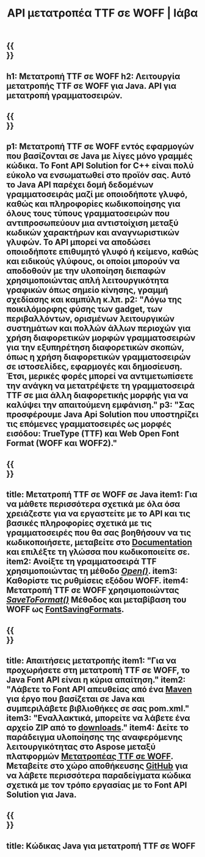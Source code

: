 ﻿---
translation: true
template: /_templates/conversion-child-java.md
title: API μετατροπέα TTF σε WOFF | Ιάβα
description: Μετατρέψτε το TTF σε WOFF χρησιμοποιώντας Java API σε Windows και Linux. Ενσωματώστε αυτήν τη λειτουργία μετατροπής εγγενών γραμματοσειρών TTF σε WOFF στη δική σας λύση.
keywords: ttf to woff java api, ttf2woff λύση java, ttf to woff java
url: /java/conversion/ttf-to-woff/
family: font
platformtag: java
feature: conversion
otherformats: WOFF2
---


{{<section banner>}}
---
h1: Μετατροπή TTF σε WOFF
h2: Λειτουργία μετατροπής TTF σε WOFF για Java. API για μετατροπή γραμματοσειρών.
---

{{<section overview>}}
---
p1: Μετατροπή TTF σε WOFF εντός εφαρμογών που βασίζονται σε Java με λίγες μόνο γραμμές κώδικα. Το Font API Solution for С++ είναι πολύ εύκολο να ενσωματωθεί στο προϊόν σας. Αυτό το Java API παρέχει δομή δεδομένων γραμματοσειράς μαζί με οποιοδήποτε γλυφό, καθώς και πληροφορίες κωδικοποίησης για όλους τους τύπους γραμματοσειρών που αντιπροσωπεύουν μια αντιστοίχιση μεταξύ κωδικών χαρακτήρων και αναγνωριστικών γλυφών. Το API μπορεί να αποδώσει οποιοδήποτε επιθυμητό γλυφό ή κείμενο, καθώς και ειδικούς γλύφους, οι οποίοι μπορούν να αποδοθούν με την υλοποίηση διεπαφών χρησιμοποιώντας απλή λειτουργικότητα γραφικών όπως σημείο κίνησης, γραμμή σχεδίασης και καμπύλη κ.λπ.
p2: "Λόγω της ποικιλόμορφης φύσης των gadget, των περιβαλλόντων, ορισμένων λειτουργικών συστημάτων και πολλών άλλων περιοχών για χρήση διαφορετικών μορφών γραμματοσειρών για την εξυπηρέτηση διαφορετικών σκοπών, όπως η χρήση διαφορετικών γραμματοσειρών σε ιστοσελίδες, εφαρμογές και δημοσίευση. Έτσι, μερικές φορές μπορεί να αντιμετωπίσετε την ανάγκη να μετατρέψετε τη γραμματοσειρά TTF σε μια άλλη διαφορετικής μορφής για να καλύψει την απαιτούμενη εμφάνιση."
p3: "Σας προσφέρουμε Java Api Solution που υποστηρίζει τις επόμενες γραμματοσειρές ως μορφές εισόδου: TrueType (TTF) και Web Open Font Format (WOFF και WOFF2)."
---

{{<section feature1>}}
---
title: Μετατροπή TTF σε WOFF σε Java
item1: Για να μάθετε περισσότερα σχετικά με όλα όσα χρειάζεστε για να εργαστείτε με το API και τις βασικές πληροφορίες σχετικά με τις γραμματοσειρές που θα σας βοηθήσουν να τις κωδικοποιήσετε, μεταβείτε στο [Documentation](https://docs.aspose.com/font/) και επιλέξτε τη γλώσσα που κωδικοποιείτε σε.
item2: Ανοίξτε τη γραμματοσειρά TTF χρησιμοποιώντας τη μέθοδο [*Open()*](https://reference.aspose.com/font/java/com.aspose.font/Font#open-com.aspose.font.FontDefinition-).
item3: Καθορίστε τις ρυθμίσεις εξόδου WOFF.
item4: Μετατροπή TTF σε WOFF χρησιμοποιώντας [*SaveToFormat()*](https://reference.aspose.com/font/java/com.aspose.font/Font#saveToFormat-java.io.OutputStream-com.aspose.font.FontSavingFormats-) Μέθοδος και μεταβίβαση του WOFF ως [FontSavingFormats](https://reference.aspose.com/font/java/com.aspose.font/FontSavingFormats).
---

{{<section feature2>}}
---
title: Απαιτήσεις μετατροπής
item1: "Για να προχωρήσετε στη μετατροπή TTF σε WOFF, το Java Font API είναι η κύρια απαίτηση."
item2: "Λάβετε το Font API απευθείας από ένα [Maven](https://repository.aspose.com/webapp/#/artifacts/browse/tree/General/repo/com/aspose/aspose-font) για έργο που βασίζεται σε Java και συμπεριλάβετε βιβλιοθήκες σε σας pom.xml."
item3: "Εναλλακτικά, μπορείτε να λάβετε ένα αρχείο ZIP από το [downloads](https://releases.aspose.com/font/java/)."
item4: Δείτε το παράδειγμα υλοποίησης της αναφερόμενης λειτουργικότητας στο Aspose μεταξύ πλατφορμών [Μετατροπέας TTF σε WOFF](https://products.aspose.app/font/conversion/ttf-to-woff). Μεταβείτε στο χώρο αποθήκευσης [GitHub](https://github.com/aspose-font/Aspose.Font-Documentation/tree/master/java-examples) για να λάβετε περισσότερα παραδείγματα κώδικα σχετικά με τον τρόπο εργασίας με το Font API Solution για Java.
---

{{<section codeexample>}}
---
title: Κώδικας Java για μετατροπή TTF σε WOFF
---
